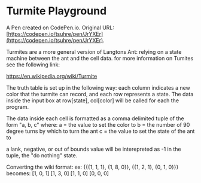 # Turmite Playground

A Pen created on CodePen.io. Original URL: [https://codepen.io/tsuhre/pen/JrYXEr](https://codepen.io/tsuhre/pen/JrYXEr).

Turmites are a more general version of Langtons Ant: relying on a state machine between the ant and the cell data. for more information on Tumites see the following link:

https://en.wikipedia.org/wiki/Turmite

The truth table is set up in the following way: each column indicates a new color that the turmite can record, and each row represents a state. The data inside the input box at row[state], col[color] will be called for each the program.

The data inside each cell is formatted as a comma delimited tuple of the form "a, b, c" where:
a = the value to set the color to
b = the number of 90 degree turns by which to turn the ant
c = the value to set the state of the ant to

a lank, negative, or out of bounds value will be interepreted as -1 in the tuple, the "do nothing" state.

Converting the wiki format:
ex: {{{1, 1, 1}, {1, 8, 0}}, {{1, 2, 1}, {0, 1, 0}}}
becomes:
[1, 0, 1]  [1, 3, 0]
[1, 1, 0]  [0, 0, 0]